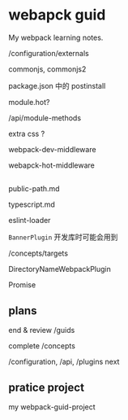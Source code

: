# webapck guid

My webpack learning notes.

/configuration/externals

commonjs, commonjs2

package.json 中的 postinstall

module.hot?

/api/module-methods

extra css ?

webpack-dev-middleware

webapck-hot-middleware


##

public-path.md

typescript.md

eslint-loader


`BannerPlugin` 开发库时可能会用到

/concepts/targets

DirectoryNameWebpackPlugin

Promise

## plans

end & review /guids

complete /concepts

/configuration, /api, /plugins next

## pratice project

my webpack-guid-project
